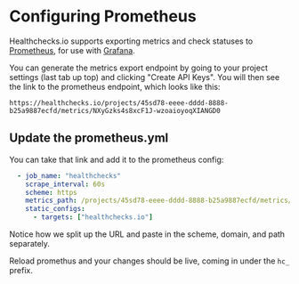 # Configuring Prometheus

Healthchecks.io supports exporting metrics and check statuses to [Prometheus](https://prometheus.io/), for use with [Grafana](https://grafana.com/).  

You can generate the metrics export endpoint by going to your project settings (last tab up top) and clicking "Create API Keys". You will then see the link to the prometheus endpoint, which looks like this:

```
https://healthchecks.io/projects/45sd78-eeee-dddd-8888-b25a9887ecfd/metrics/NXyGzks4s8xcF1J-wzoaioyoqXIANGD0
```

## Update the prometheus.yml

You can take that link and add it to the prometheus config:

```yaml
  - job_name: "healthchecks"
    scrape_interval: 60s
    scheme: https
    metrics_path: /projects/45sd78-eeee-dddd-8888-b25a9887ecfd/metrics/NXyGzks4s8xcF1J-wzoaioyoqXIANGD0
    static_configs:
      - targets: ["healthchecks.io"]
```

Notice how we split up the URL and paste in the scheme, domain, and path separately. 

Reload promethus and your changes should be live, coming in under the `hc_` prefix.
